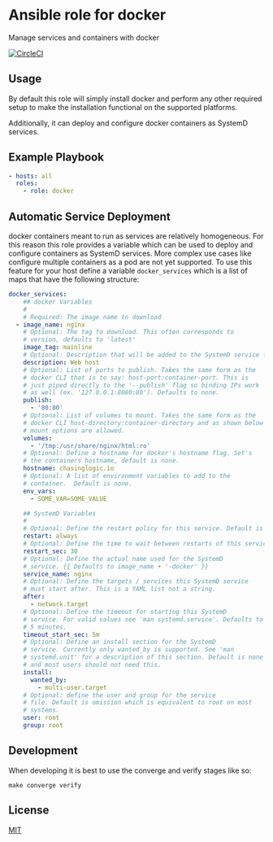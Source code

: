 Ansible role for docker
==================================

Manage services and containers with docker

[![CircleCI](https://img.shields.io/circleci/build/github/chasinglogic/ansible-role-docker/master?style=flat-square)](https://circleci.com/gh/chasinglogic/ansible-role-docker)

Usage
-----

By default this role will simply install docker and perform any other required
setup to make the installation functional on the supported platforms. 

Additionally, it can deploy and configure docker containers as SystemD services.

Example Playbook
----------------

```yaml
- hosts: all
  roles:
    - role: docker
```


Automatic Service Deployment
----------------------------

docker containers meant to run as services are relatively
homogeneous. For this reason this role provides a variable which can
be used to deploy and configure containers as SystemD services. More
complex use cases like configure multiple containers as a pod are not
yet supported. To use this feature for your host define a variable
`docker_services` which is a list of maps that have the following
structure:

```yaml
docker_services:
    ## docker Variables
    #
    # Required: The image name to download
  - image_name: nginx
    # Optional: The tag to download. This often corresponds to
    # version, defaults to 'latest'
    image_tag: mainline
    # Optional: Description that will be added to the SystemD service file
    description: Web host
    # Optional: List of ports to publish. Takes the same form as the
    # docker CLI that is to say: host-port:container-port. This is
    # just piped directly to the '--publish' flag so binding IPs work
    # as well (ex. '127.0.0.1:8080:80'). Defaults to none.
    publish:
      - '80:80'
    # Optional: List of volumes to mount. Takes the same form as the
    # docker CLI host-directory:container-directory and as shown below
    # mount options are allowed.
    volumes:
      - '/tmp:/usr/share/nginx/html:ro'
    # Optional: Define a hostname for docker's hostname flag. Set's
    # the containers hostname, default is none.
    hostname: chasinglogic.io
    # Optional: A list of environment variables to add to the
    # container.  Default is none.
    env_vars:
      - SOME_VAR=SOME_VALUE

    ## SystemD Variables
    #
    # Optional: Define the restart policy for this service. Default is always
    restart: always
    # Optional: Define the time to wait between restarts of this service in seconds. Default is 30
    restart_sec: 30
    # Optional: Define the actual name used for the SystemD
    # service. {{ Defaults to image_name + '-docker' }}
    service_name: nginx
    # Optional: Define the targets / services this SystemD service
    # must start after. This is a YAML list not a string.
    after:
      - network.target
    # Optional: Define the timeout for starting this SystemD
    # service. For valid values see 'man systemd.service'. Defaults to
    # 5 minutes.
    timeout_start_sec: 5m
    # Optional: Define an install section for the SystemD
    # service. Currently only wanted_by is supported. See 'man
    # systemd.unit' for a description of this section. Default is none
    # and most users should not need this.
    install:
      wanted_by:
        - multi-user.target
    # Optional: define the user and group for the service
    # file. Default is omission which is equivalent to root on most
    # systems.
    user: root
    group: root
```

Development
-----------

When developing it is best to use the converge and verify stages like so:

```
make converge verify
```



License
-------

[MIT](LICENSE)
